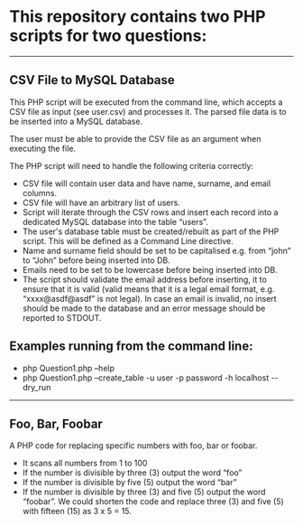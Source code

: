 # This repository contains two PHP scripts for two questions:
----
## CSV File to MySQL Database
This PHP script will be executed from the command line, which accepts a CSV file as input (see user.csv) and processes it. The parsed file data is to be inserted into a MySQL database. 

The user must be able to provide the CSV file as an argument when executing the file.

The PHP script will need to handle the following criteria correctly:
* CSV file will contain user data and have name, surname, and email columns.
* CSV file will have an arbitrary list of users.
* Script will iterate through the CSV rows and insert each record into a dedicated MySQL database into the table “users”.
* The user's database table must be created/rebuilt as part of the PHP script. This will be defined as a Command Line directive.
* Name and surname field should be set to be capitalised e.g. from “john” to “John” before being inserted into DB.
* Emails need to be set to be lowercase before being inserted into DB.
* The script should validate the email address before inserting, it to ensure that it is valid (valid means that it is a legal email format, e.g. “xxxx@asdf@asdf” is not legal). In case an email is invalid, no insert should be made to the database and an error message should be reported to STDOUT.

## Examples running from the command line:
* php Question1.php –help
* php Question1.php –create_table -u user -p password -h localhost --dry_run

----

## Foo, Bar, Foobar
A PHP code for replacing specific numbers with foo, bar or foobar.
* It scans all numbers from 1 to 100 
* If the number is divisible by three (3) output the word “foo”
* If the number is divisible by five (5) output the word “bar”
* If the number is divisible by three (3) and five (5) output the word “foobar”. We could shorten the code and replace three (3) and five (5) with fifteen (15) as 3 x 5 = 15. 
